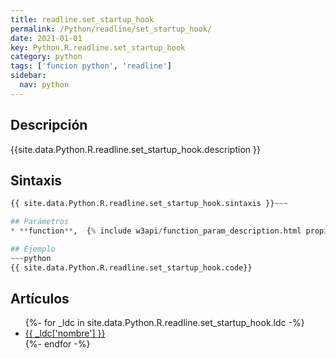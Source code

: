 ```yaml
---
title: readline.set_startup_hook
permalink: /Python/readline/set_startup_hook/
date: 2021-01-01
key: Python.R.readline.set_startup_hook
category: python
tags: ['funcion python', 'readline']
sidebar: 
  nav: python
---
```


## Descripción
{{site.data.Python.R.readline.set_startup_hook.description }}

## Sintaxis
~~~python
{{ site.data.Python.R.readline.set_startup_hook.sintaxis }}~~~

## Parámetros
* **function**,  {% include w3api/function_param_description.html propiedad=site.data.Python.R.readline.set_startup_hook valor="function" %}

## Ejemplo
~~~python
{{ site.data.Python.R.readline.set_startup_hook.code}}
~~~

## Artículos
<ul>
{%- for _ldc in site.data.Python.R.readline.set_startup_hook.ldc -%}
   <li>
       <a href="{{_ldc['url'] }}">{{ _ldc['nombre'] }}</a>
   </li>
{%- endfor -%}
</ul>
